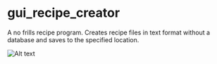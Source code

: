 # gui_recipe_creator
A no frills recipe program. Creates recipe files in text format without a database and saves to the specified location.

![Alt text](screenshot/rm_main_window.png?raw=true "Screenshot")
